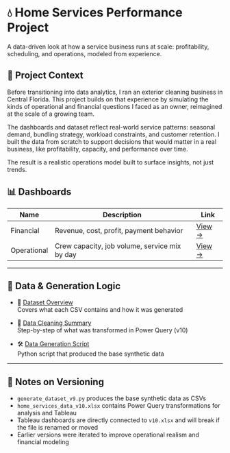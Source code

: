 # 💧 Home Services Performance Project

A data-driven look at how a service business runs at scale: profitability, scheduling, and operations, modeled from experience.


## 🧭 Project Context

Before transitioning into data analytics, I ran an exterior cleaning business in Central Florida. This project builds on that experience by simulating the kinds of operational and financial questions I faced as an owner, reimagined at the scale of a growing team.

The dashboards and dataset reflect real-world service patterns: seasonal demand, bundling strategy, workload constraints, and customer retention. I built the data from scratch to support decisions that would matter in a real business, like profitability, capacity, and performance over time.

The result is a realistic operations model built to surface insights, not just trends.


## 📊 Dashboards

| Name         | Description                                     | Link |
|--------------|-------------------------------------------------|------|
| Financial    | Revenue, cost, profit, payment behavior         | [View →](./dashboards/financial_dashboard/README.md) |
| Operational  | Crew capacity, job volume, service mix by day   | [View →](./dashboards/operational_dashboard/README.md) |

---

## 📁 Data & Generation Logic

- 📘 [Dataset Overview](./data/data_description.md)  
  Covers what each CSV contains and how it was generated

- 🧼 [Data Cleaning Summary](./data/data_cleaning_log.md)  
  Step-by-step of what was transformed in Power Query (v10)

- 🛠️ [Data Generation Script](./data/generate_dataset_v9.py)  
  Python script that produced the base synthetic data

---

## 📌 Notes on Versioning

- `generate_dataset_v9.py` produces the base synthetic data as CSVs
- `home_services_data_v10.xlsx` contains Power Query transformations for analysis and Tableau
- Tableau dashboards are directly connected to `v10.xlsx` and will break if the file is renamed or moved
- Earlier versions were iterated to improve operational realism and financial modeling
